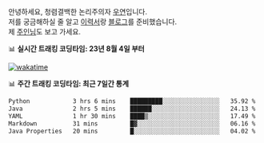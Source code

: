 안녕하세요, 청렴결백한 논리주의자 [우연](https://dev-wooyeon.github.io/quiz-app/)입니다.  
저를 궁금해하실 줄 알고 [이력서](https://ieunune.notion.site/d836ecc9172144d4b39f185b89f16a62)랑 [블로그](https://notion-blog-ieunune.vercel.app)를 준비했습니다.  
제 [주인님](https://www.instagram.com/lovely_hiru_hari_s2/)도 보고 가세요.


📊 **실시간 트래킹 코딩타임: 23년 8월 4일 부터**  

[![wakatime](https://wakatime.com/badge/user/099dd627-fdab-4072-b87a-fa91c7a76d8d.svg?style=for-the-badge)](https://wakatime.com/@099dd627-fdab-4072-b87a-fa91c7a76d8d)

📊 **주간 트래킹 코딩타임: 최근 7일간 통계**

<!--START_SECTION:waka-->

```txt
Python            3 hrs 6 mins    █████████░░░░░░░░░░░░░░░░   35.92 %
Java              2 hrs 5 mins    ██████░░░░░░░░░░░░░░░░░░░   24.13 %
YAML              1 hr 30 mins    ████▒░░░░░░░░░░░░░░░░░░░░   17.49 %
Markdown          31 mins         █▓░░░░░░░░░░░░░░░░░░░░░░░   06.16 %
Java Properties   20 mins         █░░░░░░░░░░░░░░░░░░░░░░░░   04.02 %
```

<!--END_SECTION:waka-->

<!-- ![](./profile-3d-contrib/profile-night-view.svg)-->
